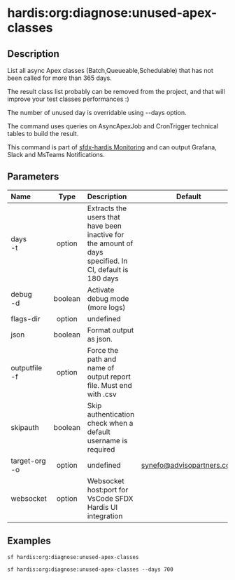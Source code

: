 <!-- This file has been generated with command 'sf hardis:doc:plugin:generate'. Please do not update it manually or it may be overwritten -->
# hardis:org:diagnose:unused-apex-classes

## Description

List all async Apex classes (Batch,Queueable,Schedulable) that has not been called for more than 365 days.
  
The result class list probably can be removed from the project, and that will improve your test classes performances :)

The number of unused day is overridable using --days option.

The command uses queries on AsyncApexJob and CronTrigger technical tables to build the result.

This command is part of [sfdx-hardis Monitoring](https://sfdx-hardis.cloudity.com/salesforce-monitoring-unused-apex-classes/) and can output Grafana, Slack and MsTeams Notifications.


## Parameters

| Name              |  Type   | Description                                                                                             |           Default           | Required | Options |
|:------------------|:-------:|:--------------------------------------------------------------------------------------------------------|:---------------------------:|:--------:|:-------:|
| days<br/>-t       | option  | Extracts the users that have been inactive for the amount of days specified. In CI, default is 180 days |                             |          |         |
| debug<br/>-d      | boolean | Activate debug mode (more logs)                                                                         |                             |          |         |
| flags-dir         | option  | undefined                                                                                               |                             |          |         |
| json              | boolean | Format output as json.                                                                                  |                             |          |         |
| outputfile<br/>-f | option  | Force the path and name of output report file. Must end with .csv                                       |                             |          |         |
| skipauth          | boolean | Skip authentication check when a default username is required                                           |                             |          |         |
| target-org<br/>-o | option  | undefined                                                                                               | <synefo@advisopartners.com> |          |         |
| websocket         | option  | Websocket host:port for VsCode SFDX Hardis UI integration                                               |                             |          |         |

## Examples

```shell
sf hardis:org:diagnose:unused-apex-classes
```

```shell
sf hardis:org:diagnose:unused-apex-classes --days 700
```


